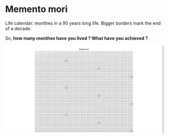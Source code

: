 # Memento mori

Life calendar: monthes in a 90 years long life. 
Bigger borders mark the end of a decade.

So, **how many monthes have you lived ? What have you achieved ?**

![result_image](memento_mori.png)